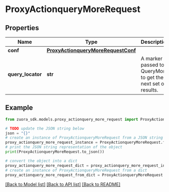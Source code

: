 # ProxyActionqueryMoreRequest


## Properties

Name | Type | Description | Notes
------------ | ------------- | ------------- | -------------
**conf** | [**ProxyActionqueryMoreRequestConf**](ProxyActionqueryMoreRequestConf.md) |  | [optional] 
**query_locator** | **str** | A marker passed to QueryMore to get the next set of results. | 

## Example

```python
from zuora_sdk.models.proxy_actionquery_more_request import ProxyActionqueryMoreRequest

# TODO update the JSON string below
json = "{}"
# create an instance of ProxyActionqueryMoreRequest from a JSON string
proxy_actionquery_more_request_instance = ProxyActionqueryMoreRequest.from_json(json)
# print the JSON string representation of the object
print(ProxyActionqueryMoreRequest.to_json())

# convert the object into a dict
proxy_actionquery_more_request_dict = proxy_actionquery_more_request_instance.to_dict()
# create an instance of ProxyActionqueryMoreRequest from a dict
proxy_actionquery_more_request_from_dict = ProxyActionqueryMoreRequest.from_dict(proxy_actionquery_more_request_dict)
```
[[Back to Model list]](../README.md#documentation-for-models) [[Back to API list]](../README.md#documentation-for-api-endpoints) [[Back to README]](../README.md)


